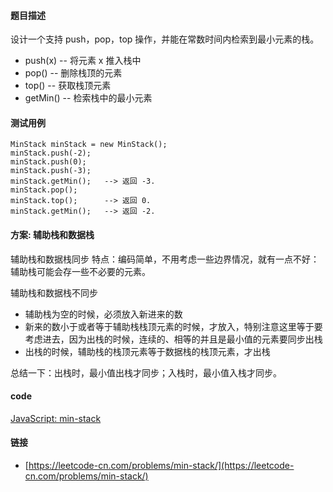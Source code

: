 #### 题目描述
设计一个支持 push，pop，top 操作，并能在常数时间内检索到最小元素的栈。

- push(x) -- 将元素 x 推入栈中
- pop() -- 删除栈顶的元素
- top() -- 获取栈顶元素
- getMin() -- 检索栈中的最小元素

#### 测试用例
```
MinStack minStack = new MinStack();
minStack.push(-2);
minStack.push(0);
minStack.push(-3);
minStack.getMin();   --> 返回 -3.
minStack.pop();
minStack.top();      --> 返回 0.
minStack.getMin();   --> 返回 -2.
```

#### 方案: 辅助栈和数据栈
辅助栈和数据栈同步
特点：编码简单，不用考虑一些边界情况，就有一点不好：辅助栈可能会存一些不必要的元素。

辅助栈和数据栈不同步
- 辅助栈为空的时候，必须放入新进来的数
- 新来的数小于或者等于辅助栈栈顶元素的时候，才放入，特别注意这里等于要考虑进去，因为出栈的时候，连续的、相等的并且是最小值的元素要同步出栈
- 出栈的时候，辅助栈的栈顶元素等于数据栈的栈顶元素，才出栈

总结一下：出栈时，最小值出栈才同步；入栈时，最小值入栈才同步。

#### code
[JavaScript: min-stack](../code/JavaScript/min-stack.js)

#### 链接
- [https://leetcode-cn.com/problems/min-stack/](https://leetcode-cn.com/problems/min-stack/)
